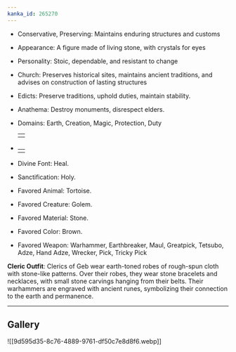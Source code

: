 ```yaml
---
kanka_id: 265270
---
```


* Conservative, Preserving: Maintains enduring structures and customs
* Appearance: A figure made of living stone, with crystals for eyes
* Personality: Stoic, dependable, and resistant to change
* Church: Preserves historical sites, maintains ancient traditions, and advises on construction of lasting structures

* Edicts: Preserve traditions, uphold duties, maintain stability.
* Anathema: Destroy monuments, disrespect elders.
* Domains: Earth, Creation, Magic, Protection, Duty

  |  |
  | --- |
  |  |
* |  |
  | --- |
  |  |
* Divine Font: Heal.
* Sanctification: Holy.
* Favored Animal: Tortoise.
* Favored Creature: Golem.
* Favored Material: Stone.
* Favored Color: Brown.
* Favored Weapon: Warhammer, Earthbreaker, Maul, Greatpick, Tetsubo, Adze, Hand Adze, Wrecker, Pick, Tricky Pick

**Cleric Outfit**: Clerics of Geb wear earth-toned robes of rough-spun cloth with stone-like patterns. Over their robes, they wear stone bracelets and necklaces, with small stone carvings hanging from their belts. Their warhammers are engraved with ancient runes, symbolizing their connection to the earth and permanence.

***
## Gallery
![[9d595d35-8c76-4889-9761-df50c7e8d8f6.webp]]
